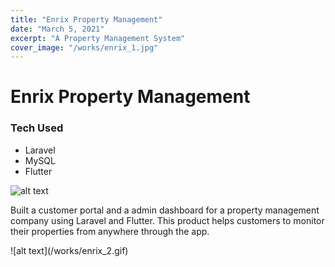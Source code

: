 ```yaml
---
title: "Enrix Property Management"
date: "March 5, 2021"
excerpt: "A Property Management System"
cover_image: "/works/enrix_1.jpg"
---
```


# Enrix Property Management

### Tech Used

- Laravel
- MySQL
- Flutter

![alt text](/works/enrix_1.jpg)

Built a customer portal and a admin dashboard for a property management company using Laravel and Flutter.
This product helps customers to monitor their properties from anywhere through the app.

<div style="max-width:300px">
![alt text](/works/enrix_2.gif)
</div>
